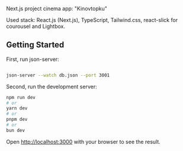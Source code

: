Next.js project cinema app: "Kinovtopku"

Used stack: React.js (Next.js), TypeScript, Tailwind.css, react-slick for courousel and Lightbox.

## Getting Started

First, run json-server:

```bash

json-server --watch db.json --port 3001

```

Second, run the development server:

```bash
npm run dev
# or
yarn dev
# or
pnpm dev
# or
bun dev
```

Open [http://localhost:3000](http://localhost:3000) with your browser to see the result.
